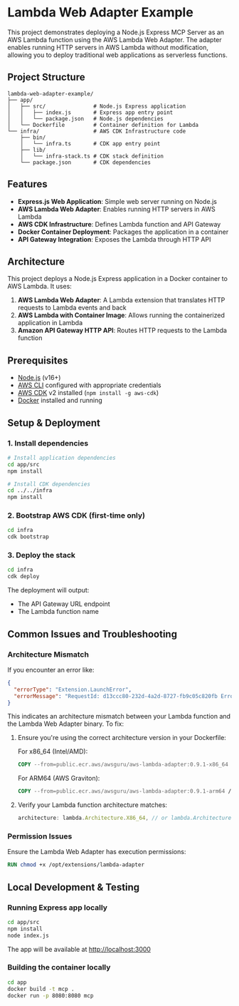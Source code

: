 # Lambda Web Adapter Example

This project demonstrates deploying a Node.js Express MCP Server as an AWS Lambda function using the AWS Lambda Web Adapter. The adapter enables running HTTP servers in AWS Lambda without modification, allowing you to deploy traditional web applications as serverless functions.

## Project Structure

```plaintext
lambda-web-adapter-example/
├── app/
│   ├── src/               # Node.js Express application
│   │   ├── index.js       # Express app entry point
│   │   └── package.json   # Node.js dependencies
│   └── Dockerfile         # Container definition for Lambda
└── infra/                 # AWS CDK Infrastructure code
    ├── bin/
    │   └── infra.ts       # CDK app entry point
    ├── lib/
    │   └── infra-stack.ts # CDK stack definition
    └── package.json       # CDK dependencies
```

## Features

- **Express.js Web Application**: Simple web server running on Node.js
- **AWS Lambda Web Adapter**: Enables running HTTP servers in AWS Lambda
- **AWS CDK Infrastructure**: Defines Lambda function and API Gateway
- **Docker Container Deployment**: Packages the application in a container
- **API Gateway Integration**: Exposes the Lambda through HTTP API

## Architecture

This project deploys a Node.js Express application in a Docker container to AWS Lambda. It uses:

1. **AWS Lambda Web Adapter**: A Lambda extension that translates HTTP requests to Lambda events and back
2. **AWS Lambda with Container Image**: Allows running the containerized application in Lambda
3. **Amazon API Gateway HTTP API**: Routes HTTP requests to the Lambda function

## Prerequisites

- [Node.js](https://nodejs.org/) (v16+)
- [AWS CLI](https://aws.amazon.com/cli/) configured with appropriate credentials
- [AWS CDK](https://aws.amazon.com/cdk/) v2 installed (`npm install -g aws-cdk`)
- [Docker](https://www.docker.com/) installed and running

## Setup & Deployment

### 1. Install dependencies

```bash
# Install application dependencies
cd app/src
npm install

# Install CDK dependencies
cd ../../infra
npm install
```

### 2. Bootstrap AWS CDK (first-time only)

```bash
cd infra
cdk bootstrap
```

### 3. Deploy the stack

```bash
cd infra
cdk deploy
```

The deployment will output:

- The API Gateway URL endpoint
- The Lambda function name

## Common Issues and Troubleshooting

### Architecture Mismatch

If you encounter an error like:

```json
{
  "errorType": "Extension.LaunchError",
  "errorMessage": "RequestId: d13ccc80-232d-4a2d-8727-fb9c05c820fb Error: fork/exec /opt/extensions/lambda-adapter: exec format error"
}
```

This indicates an architecture mismatch between your Lambda function and the Lambda Web Adapter binary. To fix:

1. Ensure you're using the correct architecture version in your Dockerfile:

   For x86_64 (Intel/AMD):

   ```dockerfile
   COPY --from=public.ecr.aws/awsguru/aws-lambda-adapter:0.9.1-x86_64 /lambda-adapter /opt/extensions/lambda-adapter
   ```

   For ARM64 (AWS Graviton):

   ```dockerfile
   COPY --from=public.ecr.aws/awsguru/aws-lambda-adapter:0.9.1-arm64 /lambda-adapter /opt/extensions/lambda-adapter
   ```

2. Verify your Lambda function architecture matches:

   ```typescript
   architecture: lambda.Architecture.X86_64, // or lambda.Architecture.ARM_64
   ```

### Permission Issues

Ensure the Lambda Web Adapter has execution permissions:

```dockerfile
RUN chmod +x /opt/extensions/lambda-adapter
```

## Local Development & Testing

### Running Express app locally

```bash
cd app/src
npm install
node index.js
```

The app will be available at [http://localhost:3000](http://localhost:3000)

### Building the container locally

```bash
cd app
docker build -t mcp .
docker run -p 8080:8080 mcp
```

